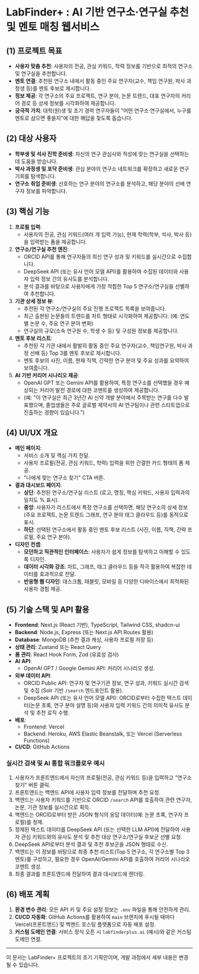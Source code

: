# LabFinder+ : AI 기반 연구소·연구실 추천 및 멘토 매칭 웹서비스

## (1) 프로젝트 목표

- **사용자 맞춤 추천**: 사용자의 전공, 관심 키워드, 학력 정보를 기반으로 최적의 연구소 및 연구실을 추천합니다.
- **멘토 연결**: 추천된 연구소 내에서 활동 중인 주요 연구자(교수, 책임 연구원, 박사 과정생 등)를 멘토 후보로 제시합니다.
- **정보 제공**: 각 연구소의 주요 프로젝트, 연구 분야, 논문 트렌드, 대표 연구자의 커리어 경로 등 상세 정보를 시각화하여 제공합니다.
- **궁극적 가치**: 대학(원)생 및 초기 경력 연구자들이 "어떤 연구소·연구실에서, 누구를 멘토로 삼으면 좋을지"에 대한 해답을 찾도록 돕습니다.

## (2) 대상 사용자

- **학부생 및 석사 진학 준비생**: 자신의 연구 관심사와 적성에 맞는 연구실을 선택하는 데 도움을 받습니다.
- **박사 과정생 및 포닥 준비생**: 관심 분야의 연구소 네트워크를 확장하고 새로운 연구 기회를 탐색합니다.
- **연구소 취업 준비생**: 선호하는 연구 분야의 연구소를 분석하고, 해당 분야의 선배 연구자 정보를 파악합니다.

## (3) 핵심 기능

1.  **프로필 입력**:
    *   사용자의 전공, 관심 키워드(여러 개 입력 가능), 현재 학력(학부, 석사, 박사 등)을 입력받는 폼을 제공합니다.
2.  **연구소/연구실 추천 엔진**:
    *   ORCID API를 통해 연구자들의 최신 연구 성과 및 키워드를 실시간으로 수집합니다.
    *   DeepSeek API (또는 유사 언어 모델 API)를 활용하여 수집된 데이터와 사용자 입력 정보 간의 유사도를 분석합니다.
    *   분석 결과를 바탕으로 사용자에게 가장 적합한 Top 5 연구소/연구실을 선별하여 추천합니다.
3.  **기관 상세 정보 뷰**:
    *   추천된 각 연구소/연구실의 주요 진행 프로젝트 목록을 보여줍니다.
    *   최근 출판된 논문들의 트렌드를 차트 형태로 시각화하여 제공합니다. (예: 연도별 논문 수, 주요 연구 분야 변화)
    *   연구실의 규모(소속 연구원 수, 학생 수 등) 및 구성원 정보를 제공합니다.
4.  **멘토 후보 리스트**:
    *   추천된 각 기관 내에서 활발히 활동 중인 주요 연구자(교수, 책임연구원, 박사 과정 선배 등) Top 3를 멘토 후보로 제시합니다.
    *   멘토 후보의 사진, 이름, 현재 직책, 간략한 연구 분야 및 주요 성과를 요약하여 보여줍니다.
5.  **AI 기반 커리어 시나리오 제공**:
    *   OpenAI GPT 또는 Gemini API를 활용하여, 특정 연구소를 선택했을 경우 예상되는 커리어 발전 경로에 대한 코멘트를 생성하여 제공합니다.
    *   (예: "이 연구실은 최근 3년간 AI 신약 개발 분야에서 주목받는 연구를 다수 발표했으며, 졸업생들은 주로 글로벌 제약사의 AI 연구팀이나 관련 스타트업으로 진출하는 경향이 있습니다.")

## (4) UI/UX 개요

-   **메인 페이지**:
    *   서비스 소개 및 핵심 가치 전달.
    *   사용자 프로필(전공, 관심 키워드, 학력) 입력을 위한 간결한 카드 형태의 폼 제공.
    *   "나에게 맞는 연구소 찾기" CTA 버튼.
-   **결과 대시보드 페이지**:
    *   **상단**: 추천된 연구소/연구실 리스트 (로고, 명칭, 핵심 키워드, 사용자 입력과의 일치도 % 표시).
    *   **중앙**: 사용자가 리스트에서 특정 연구소를 선택하면, 해당 연구소의 상세 정보(주요 프로젝트, 논문 트렌드 그래프, 연구 분야 태그 클라우드 등)를 동적으로 표시.
    *   **하단**: 선택된 연구소에서 활동 중인 멘토 후보 리스트 (사진, 이름, 직책, 간략 프로필, 주요 연구 분야).
-   **디자인 컨셉**:
    *   **모던하고 직관적인 인터페이스**: 사용자가 쉽게 정보를 탐색하고 이해할 수 있도록 디자인.
    *   **데이터 시각화 강조**: 차트, 그래프, 태그 클라우드 등을 적극 활용하여 복잡한 데이터를 효과적으로 전달.
    *   **반응형 웹 디자인**: 데스크톱, 태블릿, 모바일 등 다양한 디바이스에서 최적화된 사용자 경험 제공.

## (5) 기술 스택 및 API 활용

-   **Frontend**: Next.js (React 기반), TypeScript, Tailwind CSS, shadcn-ui
-   **Backend**: Node.js, Express (또는 Next.js API Routes 활용)
-   **Database**: MongoDB (추천 결과 캐싱, 사용자 프로필 저장 등)
-   **상태 관리**: Zustand 또는 React Query
-   **폼 관리**: React Hook Form, Zod (유효성 검사)
-   **AI API**:
    *   OpenAI GPT / Google Gemini API: 커리어 시나리오 생성.
-   **외부 데이터 API**:
    *   ORCID Public API: 연구자 및 연구기관 정보, 연구 성과, 키워드 실시간 검색 및 수집 (Solr 기반 `/search` 엔드포인트 활용).
    *   DeepSeek API (또는 유사 언어 모델 API): ORCID로부터 수집한 텍스트 데이터(논문 초록, 연구 분야 설명 등)와 사용자 입력 키워드 간의 의미적 유사도 분석 및 추천 로직 수행.
-   **배포**:
    *   Frontend: Vercel
    *   Backend: Heroku, AWS Elastic Beanstalk, 또는 Vercel (Serverless Functions)
-   **CI/CD**: GitHub Actions

### 실시간 검색 및 AI 통합 워크플로우 예시

1.  사용자가 프론트엔드에서 자신의 프로필(전공, 관심 키워드 등)을 입력하고 "연구소 찾기" 버튼 클릭.
2.  프론트엔드는 백엔드 API에 사용자 입력 정보를 전달하며 추천 요청.
3.  백엔드는 사용자 키워드를 기반으로 ORCID `/search` API를 호출하여 관련 연구자, 논문, 기관 정보를 실시간으로 획득.
4.  백엔드는 ORCID로부터 받은 JSON 형식의 응답 데이터(예: 논문 초록, 연구자 프로필)를 정제.
5.  정제된 텍스트 데이터를 DeepSeek API (또는 선택한 LLM API)에 전달하여 사용자 관심 키워드와의 유사도 분석 및 추천 대상 연구소/연구실 후보군 선별 요청.
6.  DeepSeek API로부터 분석 결과 및 추천 후보군을 JSON 형태로 수신.
7.  백엔드는 이 정보를 바탕으로 최종 추천 리스트(Top 5 연구소, 각 연구소별 Top 3 멘토)를 구성하고, 필요한 경우 OpenAI/Gemini API를 호출하여 커리어 시나리오 코멘트 생성.
8.  최종 결과를 프론트엔드에 전달하여 결과 대시보드에 렌더링.

## (6) 배포 계획

1.  **환경 변수 관리**: 모든 API 키 및 주요 설정 정보는 `.env` 파일을 통해 안전하게 관리.
2.  **CI/CD 자동화**: GitHub Actions를 활용하여 `main` 브랜치에 푸시될 때마다 Vercel(프론트엔드) 및 백엔드 호스팅 플랫폼으로 자동 배포 설정.
3.  **커스텀 도메인 연결**: 서비스 정식 오픈 시 `labfinderplus.ai` (예시)와 같은 커스텀 도메인 연결.

---

이 문서는 LabFinder+ 프로젝트의 초기 기획안이며, 개발 과정에서 세부 내용은 변경될 수 있습니다. 
